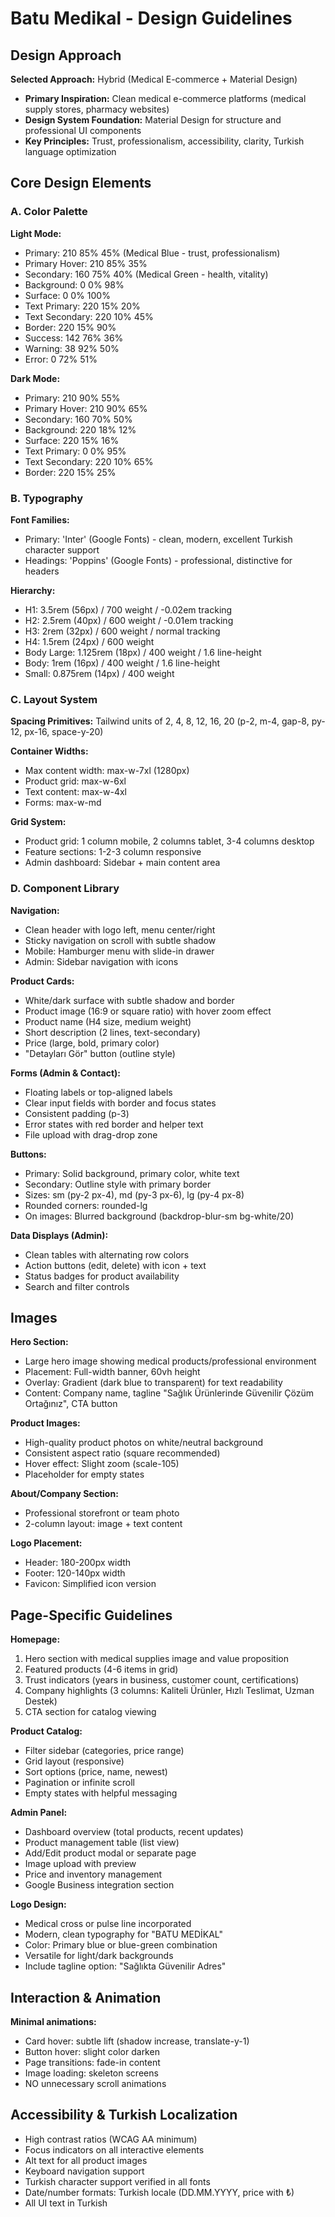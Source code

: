 # Batu Medikal - Design Guidelines

## Design Approach

**Selected Approach:** Hybrid (Medical E-commerce + Material Design)
- **Primary Inspiration:** Clean medical e-commerce platforms (medical supply stores, pharmacy websites)
- **Design System Foundation:** Material Design for structure and professional UI components
- **Key Principles:** Trust, professionalism, accessibility, clarity, Turkish language optimization

## Core Design Elements

### A. Color Palette

**Light Mode:**
- Primary: 210 85% 45% (Medical Blue - trust, professionalism)
- Primary Hover: 210 85% 35%
- Secondary: 160 75% 40% (Medical Green - health, vitality)
- Background: 0 0% 98%
- Surface: 0 0% 100%
- Text Primary: 220 15% 20%
- Text Secondary: 220 10% 45%
- Border: 220 15% 90%
- Success: 142 76% 36%
- Warning: 38 92% 50%
- Error: 0 72% 51%

**Dark Mode:**
- Primary: 210 90% 55%
- Primary Hover: 210 90% 65%
- Secondary: 160 70% 50%
- Background: 220 18% 12%
- Surface: 220 15% 16%
- Text Primary: 0 0% 95%
- Text Secondary: 220 10% 65%
- Border: 220 15% 25%

### B. Typography

**Font Families:**
- Primary: 'Inter' (Google Fonts) - clean, modern, excellent Turkish character support
- Headings: 'Poppins' (Google Fonts) - professional, distinctive for headers

**Hierarchy:**
- H1: 3.5rem (56px) / 700 weight / -0.02em tracking
- H2: 2.5rem (40px) / 600 weight / -0.01em tracking
- H3: 2rem (32px) / 600 weight / normal tracking
- H4: 1.5rem (24px) / 600 weight
- Body Large: 1.125rem (18px) / 400 weight / 1.6 line-height
- Body: 1rem (16px) / 400 weight / 1.6 line-height
- Small: 0.875rem (14px) / 400 weight

### C. Layout System

**Spacing Primitives:** Tailwind units of 2, 4, 8, 12, 16, 20 (p-2, m-4, gap-8, py-12, px-16, space-y-20)

**Container Widths:**
- Max content width: max-w-7xl (1280px)
- Product grid: max-w-6xl
- Text content: max-w-4xl
- Forms: max-w-md

**Grid System:**
- Product grid: 1 column mobile, 2 columns tablet, 3-4 columns desktop
- Feature sections: 1-2-3 column responsive
- Admin dashboard: Sidebar + main content area

### D. Component Library

**Navigation:**
- Clean header with logo left, menu center/right
- Sticky navigation on scroll with subtle shadow
- Mobile: Hamburger menu with slide-in drawer
- Admin: Sidebar navigation with icons

**Product Cards:**
- White/dark surface with subtle shadow and border
- Product image (16:9 or square ratio) with hover zoom effect
- Product name (H4 size, medium weight)
- Short description (2 lines, text-secondary)
- Price (large, bold, primary color)
- "Detayları Gör" button (outline style)

**Forms (Admin & Contact):**
- Floating labels or top-aligned labels
- Clear input fields with border and focus states
- Consistent padding (p-3)
- Error states with red border and helper text
- File upload with drag-drop zone

**Buttons:**
- Primary: Solid background, primary color, white text
- Secondary: Outline style with primary border
- Sizes: sm (py-2 px-4), md (py-3 px-6), lg (py-4 px-8)
- Rounded corners: rounded-lg
- On images: Blurred background (backdrop-blur-sm bg-white/20)

**Data Displays (Admin):**
- Clean tables with alternating row colors
- Action buttons (edit, delete) with icon + text
- Status badges for product availability
- Search and filter controls

## Images

**Hero Section:**
- Large hero image showing medical products/professional environment
- Placement: Full-width banner, 60vh height
- Overlay: Gradient (dark blue to transparent) for text readability
- Content: Company name, tagline "Sağlık Ürünlerinde Güvenilir Çözüm Ortağınız", CTA button

**Product Images:**
- High-quality product photos on white/neutral background
- Consistent aspect ratio (square recommended)
- Hover effect: Slight zoom (scale-105)
- Placeholder for empty states

**About/Company Section:**
- Professional storefront or team photo
- 2-column layout: image + text content

**Logo Placement:**
- Header: 180-200px width
- Footer: 120-140px width
- Favicon: Simplified icon version

## Page-Specific Guidelines

**Homepage:**
1. Hero section with medical supplies image and value proposition
2. Featured products (4-6 items in grid)
3. Trust indicators (years in business, customer count, certifications)
4. Company highlights (3 columns: Kaliteli Ürünler, Hızlı Teslimat, Uzman Destek)
5. CTA section for catalog viewing

**Product Catalog:**
- Filter sidebar (categories, price range)
- Grid layout (responsive)
- Sort options (price, name, newest)
- Pagination or infinite scroll
- Empty states with helpful messaging

**Admin Panel:**
- Dashboard overview (total products, recent updates)
- Product management table (list view)
- Add/Edit product modal or separate page
- Image upload with preview
- Price and inventory management
- Google Business integration section

**Logo Design:**
- Medical cross or pulse line incorporated
- Modern, clean typography for "BATU MEDİKAL"
- Color: Primary blue or blue-green combination
- Versatile for light/dark backgrounds
- Include tagline option: "Sağlıkta Güvenilir Adres"

## Interaction & Animation

**Minimal animations:**
- Card hover: subtle lift (shadow increase, translate-y-1)
- Button hover: slight color darken
- Page transitions: fade-in content
- Image loading: skeleton screens
- NO unnecessary scroll animations

## Accessibility & Turkish Localization

- High contrast ratios (WCAG AA minimum)
- Focus indicators on all interactive elements
- Alt text for all product images
- Keyboard navigation support
- Turkish character support verified in all fonts
- Date/number formats: Turkish locale (DD.MM.YYYY, price with ₺)
- All UI text in Turkish